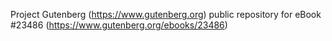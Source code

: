 Project Gutenberg (https://www.gutenberg.org) public repository for eBook #23486 (https://www.gutenberg.org/ebooks/23486)
